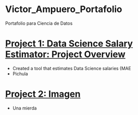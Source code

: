 # Victor_Ampuero_Portafolio
Portafolio para Ciencia de Datos

# [Project 1: Data Science Salary Estimator: Project Overview](https://github.com/PlayingNumbers/ds_salary_proj)
* Created a tool that estimates Data Science salaries (MAE 
* Pichula

# [Project 2: Imagen](https://github.com/PlayingNumbers/ball_image_classifier)

* Una mierda
